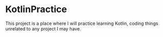 # KotlinPractice

This project is a place where I will practice learning Kotlin, coding things unrelated to any project I may have.
